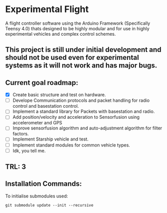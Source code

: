 # Experimental Flight
A flight controller software using the Arduino Framework (Specifically Teensy 4.0) thats designed to be highly modular and for use in highly experimental vehicles and complex control schemes.
## **This project is still under initial development and should not be used even for experimental systems as it will not work and has major bugs.**
## Current goal roadmap:
- [x] Create basic structure and test on hardware.
- [ ] Develope Communication protocols and packet handling for radio control and basestation control.
- [ ] Implement a standard library for Packets with basestation and radio.
- [ ] Add position/velocity and acceleration to Sensorfusion using accelerometer and GPS 
- [ ] Improve sensorfusion algorithm and auto-adjustment algorithm for filter factors.
- [ ] Implement Starship vehicle and test.
- [ ] Implement standard modules for common vehicle types.
- [ ] Idk, you tell me.
## TRL: 3
## Installation Commands:
To initialise submodules used: 
```
git submodule update --init --recursive
```
